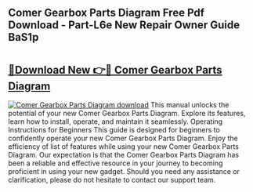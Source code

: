## Comer Gearbox Parts Diagram Free Pdf Download - Part-L6e New Repair Owner Guide BaS1p

# <h2><a href="http://dfhklfr.blite.top/?on=Comer+Gearbox+Parts+Diagram">🔗Download New 👉🔴 Comer Gearbox Parts Diagram</a></h2>

[![Comer Gearbox Parts Diagram download](https://i.imgur.com/lujVjoI.png)](http://dfhklfr.blite.top/?on=Comer+Gearbox+Parts+Diagram)
This manual unlocks the potential of your new Comer Gearbox Parts Diagram. Explore its features, learn how to install, operate, and maintain it seamlessly. Operating Instructions for Beginners This guide is designed for beginners to confidently operate your new Comer Gearbox Parts Diagram. Enjoy the efficiency of list of features while using your new Comer Gearbox Parts Diagram. Our expectation is that the Comer Gearbox Parts Diagram has been a reliable and effective resource in your journey to becoming proficient in using your new gadget. Should you need any assistance or clarification, please do not hesitate to contact our support team.
